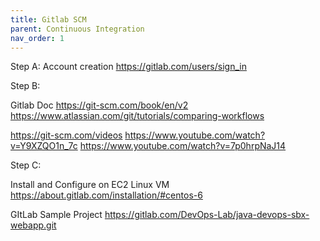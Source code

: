 ```yaml
---
title: Gitlab SCM
parent: Continuous Integration
nav_order: 1
---
```


Step A:
Account creation
https://gitlab.com/users/sign_in



Step B:



Gitlab Doc
https://git-scm.com/book/en/v2
https://www.atlassian.com/git/tutorials/comparing-workflows


https://git-scm.com/videos
https://www.youtube.com/watch?v=Y9XZQO1n_7c
https://www.youtube.com/watch?v=7p0hrpNaJ14


Step C:

Install and Configure on EC2 Linux VM
https://about.gitlab.com/installation/#centos-6



GItLab Sample Project
https://gitlab.com/DevOps-Lab/java-devops-sbx-webapp.git



